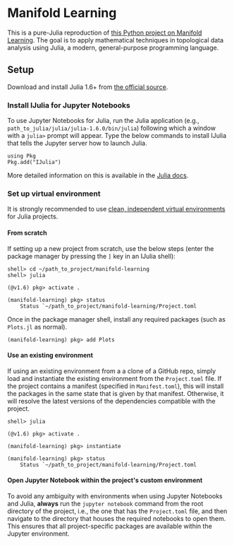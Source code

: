 # Manifold Learning

This is a pure-Julia reproduction of [this Python project on Manifold Learning](https://github.com/drewwilimitis/Manifold-Learning). The goal is to apply mathematical techniques in topological data analysis using Julia, a modern, general-purpose programming language.

## Setup

Download and install Julia 1.6+ from [the official source](https://julialang.org/downloads/).

### Install IJulia for Jupyter Notebooks
To use Jupyter Notebooks for Julia, run the Julia application (e.g., `path_to_julia/julia/julia-1.6.0/bin/julia`) following which a window with a `julia>` prompt will appear. Type the below commands to install IJulia that tells the Jupyter server how to launch Julia.

```
using Pkg
Pkg.add("IJulia")
```
More detailed information on this is available in the [Julia docs](https://julialang.github.io/IJulia.jl/stable/manual/installation/).

### Set up virtual environment
It is strongly recommended to use [clean, independent virtual environments](https://pkgdocs.julialang.org/v1.6/environments/) for Julia projects.

#### From scratch
If setting up a new project from scratch, use the below steps (enter the package manager by pressing the `]` key in an IJulia shell):

```
shell> cd ~/path_to_project/manifold-learning
shell> julia

(@v1.6) pkg> activate .

(manifold-learning) pkg> status
    Status `~/path_to_project/manifold-learning/Project.toml
```

Once in the package manager shell, install any required packages (such as `Plots.jl` as normal).

```
(manifold-learning) pkg> add Plots
```

#### Use an existing environment

If using an existing environment from a a clone of a GitHub repo, simply load and instantiate the existing environment from the `Project.toml` file. If the project contains a manifest (specified in `Manifest.toml`), this will install the packages in the same state that is given by that manifest. Otherwise, it will resolve the latest versions of the dependencies compatible with the project.

```
shell> julia

(@v1.6) pkg> activate .

(manifold-learning) pkg> instantiate

(manifold-learning) pkg> status
    Status `~/path_to_project/manifold-learning/Project.toml
```

#### Open Jupyter Notebook within the project's custom environment
To avoid any ambiguity with environments when using Jupyter Notebooks and Julia, **always** run the `jupyter notebook` command from the root directory of the project, i.e., the one that has the `Project.toml` file, and then navigate to the directory that houses the required notebooks to open them. This ensures that all project-specific packages are available within the Jupyter environment.



